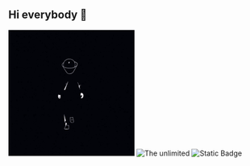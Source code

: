 ## Hi everybody 👋


<img src ="https://github.com/AIexUrban/AIexUrban/blob/main/post-100431-1403700348.gif" alt="The unlimited" width="250">

<img src ="https://img.shields.io/badge/py-python-blue?style=plastic&logo=python&logoColor=green" alt="The unlimited" width="100">

<img alt="Static Badge" src="https://img.shields.io/badge/I%20don't%20lose%20my%20-pessimism-darkred?style=plastic&labelColor=098">

